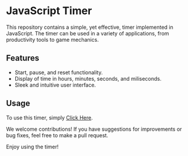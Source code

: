 # JavaScript Timer

This repository contains a simple, yet effective, timer implemented in JavaScript. The timer can be used in a variety of applications, from productivity tools to game mechanics.

## Features
- Start, pause, and reset functionality.
- Display of time in hours, minutes, seconds, and miliseconds.
- Sleek and intuitive user interface.

## Usage
To use this timer, simply <a href="https://danielhashmi.github.io/Timer/">Click Here</a>.

We welcome contributions! If you have suggestions for improvements or bug fixes, feel free to make a pull request.

Enjoy using the timer!
